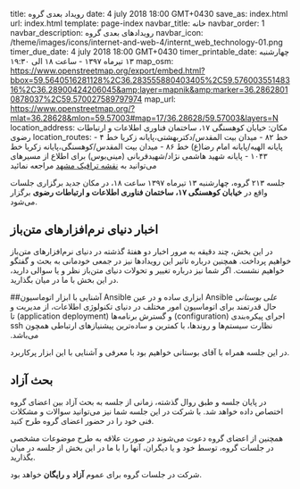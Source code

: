 title: رویداد بعدی گروه
date: 4 july 2018 18:00 GMT+0430
save_as: index.html
url: index.html
template: page-index
navbar_title: خانه
navbar_order: 1
navbar_description: رویدادهای بعدی گروه
navbar_icon: /theme/images/icons/internet-and-web-4/internt_web_technology-01.png
timer_due_date: 4 july 2018 18:00 GMT+0430
timer_printable_date: چهارشنبه ۱۳ تیرماه ۱۳۹۷ - ساعت ۱۸ الی ۱۹:۳۰
map_osm: https://www.openstreetmap.org/export/embed.html?bbox=59.5640516281128%2C36.283555880403405%2C59.57600355148316%2C36.28900424206045&amp;layer=mapnik&amp;marker=36.28628010878037%2C59.570027589797974
map_url: https://www.openstreetmap.org/?mlat=36.28628&mlon=59.57003#map=17/36.28628/59.57003&layers=N
location_address: مکان: خیابان کوهسنگی ۱۷، ساختمان فناوری اطلاعات و ارتباطات رضوی
location_routes:  خط ۸۲ - میدان بیت المقدس/دکتربهشتی،پایانه زکریا
    خط ۴ - پایانه الهیه/پایانه امام رضا(ع)
    خط ۸۶ - میدان بیت المقدس/کوهسنگی،پایانه زکریا
    خط ۱۰۴۳ - پایانه شهید هاشمی نژاد/شهیدقربانی (مینی‌بوس)
    برای اطلاع از مسیرهای می‌توانید به <a href="http://map.mashadtraffic.ir">نقشه ترافیک مشهد</a> مراجعه نمائید

جلسه ۲۱۳ گروه، چهارشنبه ۱۳ تیرماه ۱۳۹۷ ساعت ۱۸، در مکان جدید برگزاری جلسات
واقع در **خیابان کوهسنگی ۱۷، ساختمان فناوری اطلاعات و ارتباطات رضوی** برگزار
می‌شود.

## اخبار دنیای نرم‌افزارهای متن‌باز
در این بخش، چند دقیقه به مرور اخبار دو هفتهٔ گذشته در دنیای نرم‌افزارهای
متن‌باز خواهیم پرداخت. همچنین درباره تاثیر این رویدادها نیز در
جمعی خودمانی به بحث و گفتگو خواهیم نشست. اگر شما نیز درباره تغییر و تحولات
دنیای متن‌باز نظر و یا سوالی دارید، در این بخش با ما در میان بگذارید.

##آشنایی با ابزار اتوماسیون Ansible *علی بوستانی*
‫Ansible ابزاری ساده و در عین حال قدرتمند برای اتوماسیون امور مختلف در دنیای
‫تکنولوژی اطلاعات، از مدیریت و اجرای پیکره‌بندی (configuration) و
گسترش برنامه‌ها (application deployment) تا نظارت سیستم‌ها و روندها، با کمترین
و ساده‌ترین پیشنیازهای ارتباطی همچون ssh می‌باشد.

در این جلسه همراه با آقای بوستانی خواهیم بود با معرفی و آشنایی با این ابزار
پرکاربرد.


## بحث آزاد
در پایان جلسه و طبق روال گذشته، زمانی از جلسه به بحث آزاد بین اعضای گروه
اختصاص داده خواهد شد. با شرکت در این جلسه شما نیز می‌توانید سوالات و مشکلات
فنی خود را در حضور اعضای گروه طرح کنید.

همچنین از اعضای گروه دعوت می‌شوند در صورت علاقه به طرح موضوعات مشخصی در جلسات
گروه، توسط خود و یا دیگران، آنها را با ما در این بخش از جلسه در میان بگذارید.

شرکت در جلسات گروه برای عموم **آزاد** و **رایگان** خواهد بود.

[1]: http://map.mashadtraffic.ir
